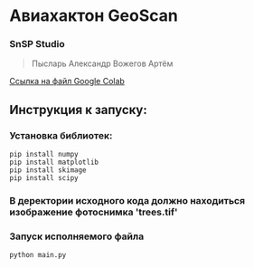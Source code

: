 # Авиахактон GeoScan

### SnSP Studio
> Пысларь Александр
> Вожегов Артём

[Ссылка на файл Google Colab](https://colab.research.google.com/drive/1Ql3aXPL3HMZ-gmc2XrpTDjH0PIuUJciA?usp=sharing)

## Инструкция к запуску:

### Установка библиотек:
```
pip install numpy
pip install matplotlib
pip install skimage
pip install scipy
```

### В деректории исходного кода должно находиться изображение фотоснимка 'trees.tif'

### Запуск исполняемого файла
`python main.py`
